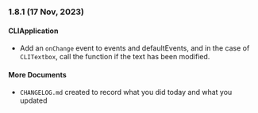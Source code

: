 ### 1.8.1 (17 Nov, 2023)

#### CLIApplication
- Add an `onChange` event to events and defaultEvents, and in the case of `CLITextbox`, call the function if the text has been modified.

#### More Documents
- `CHANGELOG.md` created to record what you did today and what you updated